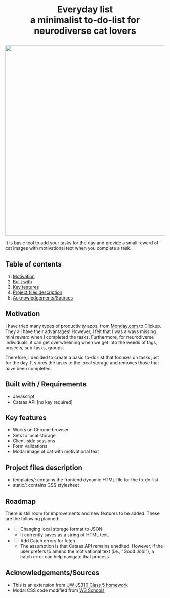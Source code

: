 
# <p align="center">Everyday list <br>a minimalist to-do-list for neurodiverse cat lovers </p>
<p align="center">
<img width="600" src="https://github.com/pearlynne/UW-JS310-finalproject/assets/41930579/ee769ad5-a21f-4af7-987f-3342562c6429">
</p>

It is basic tool to add your tasks for the day and provide a small reward of cat images with motivational text when you complete a task. 

## Table of contents
1. [Motivation](#motivation)
2. [Built with](#builtwith) 
3. [Key features](#keyfeatures)
4. [Project files description](#projectfiles)
5. [Acknowledgements/Sources](#sources)

## Motivation <a name="motivation"></a>
I have tried many types of productivity apps, from [Monday.com](http://Monday.com) to Clickup. They all have their advantages! However, I felt that I was always missing mini reward when I completed the tasks.  Furthermore, for neurodiverse individuals, it can get overwhelming when we get into the weeds of tags, projects, sub-tasks, groups.

Therefore, I decided to create a basic to-do-list that focuses on tasks just for the day. It stores the tasks to the local storage and removes those that have been completed. 

## Built with / Requirements <a name="builtwith"></a>
- Javascript
- Cataas API [no key required]

## Key features <a name="keyfeatures"></a>
- Works on Chrome browser
- Sets to local storage
- Client-side sessions
- Form validations
- Modal image of cat with motivational text

## Project files description <a name="projectfiles"></a>
- templates/: contains the frontend dynamic HTML file for the to-do-list
- static/: contains CSS stylesheet

## Roadmap <a name="Roadmap"></a>
There is still room for improvements and new features to be added. These are the following planned:
- <input type="checkbox" disabled /> Changing local storage format to JSON:
    - It currently saves as a string of HTML text.
- <input type="checkbox" disabled /> Add Catch errors for fetch
    - The assumption is that Cataas API remains unedited. However, if the user prefers to amend the motivational text (i.e., “Good Job!”), a catch error can help navigate that process.

## Acknowledgements/Sources <a name="sources"></a>
- This is an extension from <a href="https://github.com/UWC2-JSCRIPT/au23-310-class-5-exercises-pearlynne/blob/master/toDoList.js"> UW JS310 Class 5 homework </a> 
- Modal CSS code modified from <a href="https://www.w3schools.com/howto/howto_css_modal_images.asp"> W3 Schools </a>
